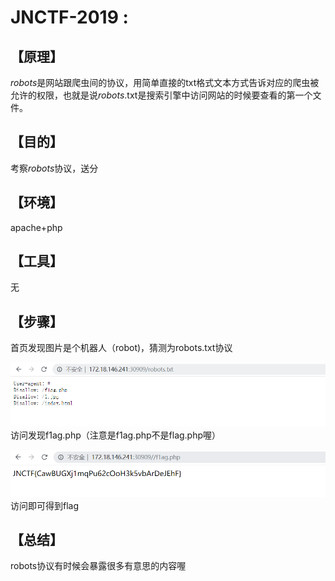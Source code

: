 # JNCTF-2019 : 

## **【原理】**

*robots*是网站跟爬虫间的协议，用简单直接的txt格式文本方式告诉对应的爬虫被允许的权限，也就是说*robots*.txt是搜索引擎中访问网站的时候要查看的第一个文件。

## **【目的】**

考察*robots*协议，送分

## **【环境】**

apache+php

## **【工具】**

无

## **【步骤】**

首页发现图片是个机器人（robot)，猜测为robots.txt协议

![1571213828029](assert/1571213828029.png)访问发现f1ag.php（注意是f1ag.php不是flag.php喔）

![1571213842348](assert/1571213842348.png)访问即可得到flag

## **【总结】**

robots协议有时候会暴露很多有意思的内容喔